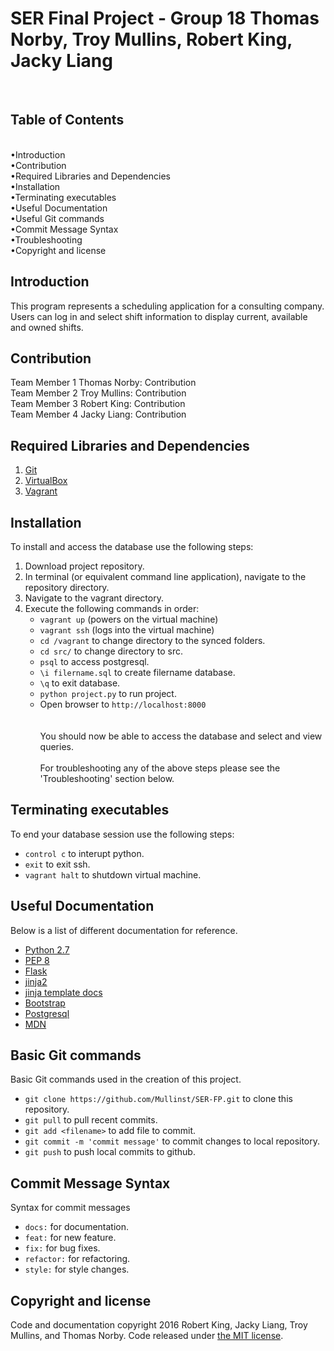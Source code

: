 SER Final Project - Group 18
Thomas Norby, Troy Mullins, Robert King, Jacky Liang
==============================================
<br>

Table of Contents
-----------------------------------
<br>
•Introduction<br>
•Contribution<br>
•Required Libraries and Dependencies<br>
•Installation<br>
•Terminating executables <br>
•Useful Documentation<br>
•Useful Git commands<br>
•Commit Message Syntax<br>
•Troubleshooting<br>
•Copyright and license<br>


Introduction
-----------------------------------

This program represents a scheduling application for a consulting company. Users can log in and select shift information to display current, available and owned shifts.


Contribution
-----------------------------------

Team Member 1 Thomas Norby: Contribution<br>
Team Member 2 Troy Mullins: Contribution<br>
Team Member 3 Robert King: Contribution<br>
Team Member 4 Jacky Liang: Contribution<br>


Required Libraries and Dependencies
-----------------------------------

1. [Git](http://git-scm.com/downloads)
2. [VirtualBox](https://www.virtualbox.org/wiki/Downloads)
3. [Vagrant](https://www.vagrantup.com)


Installation
------------------

To install and access the database use the following steps:<br>
1. Download project repository.<br>
2. In terminal (or equivalent command line application), navigate to the repository directory.<br>
3. Navigate to the vagrant directory.<br>
4. Execute the following commands in order:<br>
	* `vagrant up` (powers on the virtual machine)<br>
	* `vagrant ssh` (logs into the virtual machine)<br>
	* `cd /vagrant` to change directory to the synced folders.<br>
	* `cd src/` to change directory to src.<br>
	* `psql` to access postgresql.<br>
	* `\i filername.sql` to create filername database.<br>
	* `\q` to exit database.<br>
	* `python project.py` to run project.<br>
	* Open browser to `http://localhost:8000`<br>
<br><br>
You should now be able to access the database and select and view queries.
<br><br>
For troubleshooting any of the above steps please see the 'Troubleshooting' section below.


Terminating executables 
--------------------

To end your database session use the following steps:
* `control c` to interupt python.
* `exit` to exit ssh.
* `vagrant halt` to shutdown virtual machine. 


Useful Documentation
---------------------

Below is a list of different documentation for reference.
* [Python 2.7](https://www.python.org/download/releases/2.7/)
* [PEP 8](https://www.python.org/dev/peps/pep-0008/)
* [Flask](http://flask.pocoo.org/docs/0.10/quickstart/)
* [jinja2](http://jinja.pocoo.org/docs/dev/)
* [jinja template docs](http://jinja.pocoo.org/docs/dev/templates/)
* [Bootstrap](http://getbootstrap.com/)
* [Postgresql](http://www.postgresql.org/docs/9.3/static/index.html)
* [MDN](https://developer.mozilla.org/en-US/)


Basic Git commands
--------------------

Basic Git commands used in the creation of this project.
* `git clone https://github.com/Mullinst/SER-FP.git` to clone this repository.
* `git pull` to pull recent commits.
* `git add <filename>` to add file to commit.
* `git commit -m 'commit message'` to commit changes to local repository.
* `git push` to push local commits to github.


Commit Message Syntax
---------------------

Syntax for commit messages
* `docs:` for documentation.
* `feat:` for new feature.
* `fix:` for bug fixes.
* `refactor:` for refactoring.
* `style:` for style changes.


Copyright and license
---------------------

Code and documentation copyright 2016 Robert King, Jacky Liang, Troy Mullins, and Thomas Norby. Code released under [the MIT license](https://github.com/Mullinst/SER-FP/blob/master/LICENSE).
